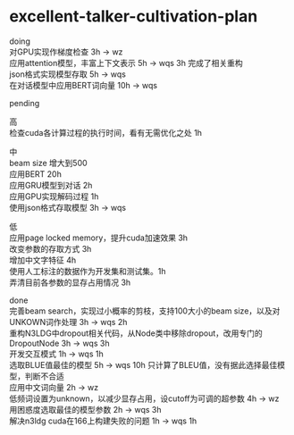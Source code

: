 # excellent-talker-cultivation-plan
doing  
对GPU实现作梯度检查 3h -> wz  
应用attention模型，丰富上下文表示 5h -> wqs  3h 完成了相关重构  
json格式实现模型存取 5h -> wqs  
在对话模型中应用BERT词向量 10h -> wqs

pending  

高  
检查cuda各计算过程的执行时间，看有无需优化之处 1h  

中  
beam size 增大到500  
应用BERT 20h  
应用GRU模型到对话 2h  
应用GPU实现解码过程 1h  
使用json格式存取模型 3h -> wqs  
  
低  
应用page locked memory，提升cuda加速效果 3h  
改变参数的存取方式 3h  
增加中文字特征 4h  
使用人工标注的数据作为开发集和测试集。1h  
弄清目前各参数的显存占用情况 3h  

done  
完善beam search，实现过小概率的剪枝，支持100大小的beam size，以及对UNKOWN词作处理 3h -> wqs 2h  
重构N3LDG中dropout相关代码，从Node类中移除dropout，改用专门的DropoutNode 3h -> wqs 3h  
开发交互模式 1h -> wqs 1h  
选取BLUE值最佳的模型 5h -> wqs 10h 只计算了BLEU值，没有据此选择最佳模型，判断不合适  
应用中文词向量 2h -> wz  
低频词设置为unknown，以减少显存占用，设cutoff为可调的超参数 4h -> wz  
用困惑度选取最佳的模型参数 2h -> wqs  3h  
解决n3ldg cuda在166上构建失败的问题 1h -> wqs 1h  
